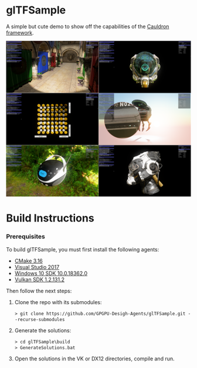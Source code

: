 # glTFSample 

A simple but cute demo to show off the capabilities of the [Cauldron framework](https://github.com/GPGPU-Desigh-Agents/Cauldron).

![Screenshot](screenshot.png)

# Build Instructions

### Prerequisites

To build glTFSample, you must first install the following agents:

- [CMake 3.16](https://cmake.org/download/)
- [Visual Studio 2017](https://visualstudio.microsoft.com/downloads/)
- [Windows 10 SDK 10.0.18362.0](https://developer.microsoft.com/en-us/windows/downloads/windows-10-sdk)
- [Vulkan SDK 1.2.131.2](https://www.lunarg.com/vulkan-sdk/)

Then follow the next steps:

1) Clone the repo with its submodules:
    ```
    > git clone https://github.com/GPGPU-Desigh-Agents/glTFSample.git --recurse-submodules
    ```

2) Generate the solutions:
    ```
    > cd glTFSample\build
    > GenerateSolutions.bat
    ```

3) Open the solutions in the VK or DX12 directories, compile and run.

